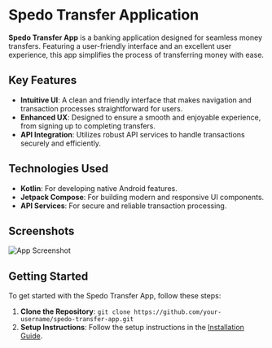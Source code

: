 # Spedo Transfer Application

**Spedo Transfer App** is a banking application designed for seamless money transfers. Featuring a user-friendly interface and an excellent user experience, this app simplifies the process of transferring money with ease.

## Key Features

- **Intuitive UI**: A clean and friendly interface that makes navigation and transaction processes straightforward for users.
- **Enhanced UX**: Designed to ensure a smooth and enjoyable experience, from signing up to completing transfers.
- **API Integration**: Utilizes robust API services to handle transactions securely and efficiently.

## Technologies Used

- **Kotlin**: For developing native Android features.
- **Jetpack Compose**: For building modern and responsive UI components.
- **API Services**: For secure and reliable transaction processing.

## Screenshots

![App Screenshot](assets/app-screenshot.png)

## Getting Started

To get started with the Spedo Transfer App, follow these steps:

1. **Clone the Repository**: `git clone https://github.com/your-username/spedo-transfer-app.git`
2. **Setup Instructions**: Follow the setup instructions in the [Installation Guide](https://github.com/user-attachments/assets/7ed51c15-16cb-4660-a2fb-66485fd374ec).

